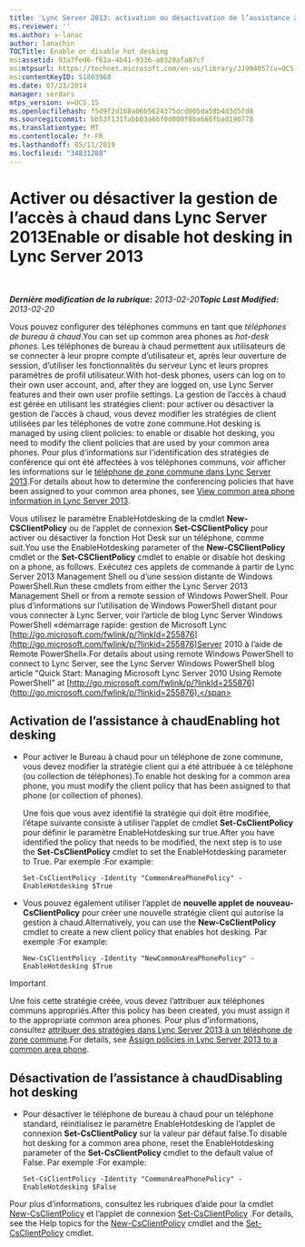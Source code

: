 ```yaml
---
title: 'Lync Server 2013: activation ou désactivation de l’assistance à chaud'
ms.reviewer: ''
ms.author: v-lanac
author: lanachin
TOCTitle: Enable or disable hot desking
ms:assetid: 93a7fed6-f61a-4b41-9336-a8320afa87cf
ms:mtpsurl: https://technet.microsoft.com/en-us/library/JJ994057(v=OCS.15)
ms:contentKeyID: 51803968
ms.date: 07/23/2014
manager: serdars
mtps_version: v=OCS.15
ms.openlocfilehash: f5d9f2d168a06b5624375dcd005da58b4d3d5fd8
ms.sourcegitcommit: bb53f131fabb03a66f0d000f8ba668fbad190778
ms.translationtype: MT
ms.contentlocale: fr-FR
ms.lasthandoff: 05/11/2019
ms.locfileid: "34831288"
---
```

<div data-xmlns="http://www.w3.org/1999/xhtml">

<div class="topic" data-xmlns="http://www.w3.org/1999/xhtml" data-msxsl="urn:schemas-microsoft-com:xslt" data-cs="http://msdn.microsoft.com/en-us/">

<div data-asp="http://msdn2.microsoft.com/asp">

# <a name="enable-or-disable-hot-desking-in-lync-server-2013"></a><span data-ttu-id="18411-102">Activer ou désactiver la gestion de l’accès à chaud dans Lync Server 2013</span><span class="sxs-lookup"><span data-stu-id="18411-102">Enable or disable hot desking in Lync Server 2013</span></span>

</div>

<div id="mainSection">

<div id="mainBody">

<span> </span>

<span data-ttu-id="18411-103">_**Dernière modification de la rubrique:** 2013-02-20_</span><span class="sxs-lookup"><span data-stu-id="18411-103">_**Topic Last Modified:** 2013-02-20_</span></span>

<span data-ttu-id="18411-104">Vous pouvez configurer des téléphones communs en tant que *téléphones de bureau à chaud*.</span><span class="sxs-lookup"><span data-stu-id="18411-104">You can set up common area phones as *hot-desk phones*.</span></span> <span data-ttu-id="18411-105">Les téléphones de bureau à chaud permettent aux utilisateurs de se connecter à leur propre compte d’utilisateur et, après leur ouverture de session, d’utiliser les fonctionnalités du serveur Lync et leurs propres paramètres de profil utilisateur.</span><span class="sxs-lookup"><span data-stu-id="18411-105">With hot-desk phones, users can log on to their own user account, and, after they are logged on, use Lync Server features and their own user profile settings.</span></span> <span data-ttu-id="18411-106">La gestion de l’accès à chaud est gérée en utilisant les stratégies client: pour activer ou désactiver la gestion de l’accès à chaud, vous devez modifier les stratégies de client utilisées par les téléphones de votre zone commune.</span><span class="sxs-lookup"><span data-stu-id="18411-106">Hot desking is managed by using client policies: to enable or disable hot desking, you need to modify the client policies that are used by your common area phones.</span></span> <span data-ttu-id="18411-107">Pour plus d’informations sur l’identification des stratégies de conférence qui ont été affectées à vos téléphones communs, voir afficher les informations sur le [téléphone de zone commune dans Lync Server 2013](lync-server-2013-view-common-area-phone-information.md).</span><span class="sxs-lookup"><span data-stu-id="18411-107">For details about how to determine the conferencing policies that have been assigned to your common area phones, see [View common area phone information in Lync Server 2013](lync-server-2013-view-common-area-phone-information.md).</span></span>

<span data-ttu-id="18411-108">Vous utilisez le paramètre EnableHotdesking de la cmdlet **New-CSClientPolicy** ou de l’applet de connexion **Set-CSClientPolicy** pour activer ou désactiver la fonction Hot Desk sur un téléphone, comme suit.</span><span class="sxs-lookup"><span data-stu-id="18411-108">You use the EnableHotdesking parameter of the **New-CSClientPolicy** cmdlet or the **Set-CSClientPolicy** cmdlet to enable or disable hot desking on a phone, as follows.</span></span> <span data-ttu-id="18411-109">Exécutez ces applets de commande à partir de Lync Server 2013 Management Shell ou d’une session distante de Windows PowerShell.</span><span class="sxs-lookup"><span data-stu-id="18411-109">Run these cmdlets from either the Lync Server 2013 Management Shell or from a remote session of Windows PowerShell.</span></span> <span data-ttu-id="18411-110">Pour plus d’informations sur l’utilisation de Windows PowerShell distant pour vous connecter à Lync Server, voir l’article de blog Lync Server Windows PowerShell «démarrage rapide: gestion de Microsoft Lync [http://go.microsoft.com/fwlink/p/?linkId=255876](http://go.microsoft.com/fwlink/p/?linkid=255876)Server 2010 à l’aide de Remote PowerShell».</span><span class="sxs-lookup"><span data-stu-id="18411-110">For details about using remote Windows PowerShell to connect to Lync Server, see the Lync Server Windows PowerShell blog article "Quick Start: Managing Microsoft Lync Server 2010 Using Remote PowerShell" at [http://go.microsoft.com/fwlink/p/?linkId=255876](http://go.microsoft.com/fwlink/p/?linkid=255876).</span></span>

<div>


<div>

## <a name="enabling-hot-desking"></a><span data-ttu-id="18411-111">Activation de l’assistance à chaud</span><span class="sxs-lookup"><span data-stu-id="18411-111">Enabling hot desking</span></span>

  - <span data-ttu-id="18411-112">Pour activer le Bureau à chaud pour un téléphone de zone commune, vous devez modifier la stratégie client qui a été attribuée à ce téléphone (ou collection de téléphones).</span><span class="sxs-lookup"><span data-stu-id="18411-112">To enable hot desking for a common area phone, you must modify the client policy that has been assigned to that phone (or collection of phones).</span></span>
    
    <span data-ttu-id="18411-113">Une fois que vous avez identifié la stratégie qui doit être modifiée, l’étape suivante consiste à utiliser l’applet de cmdlet **Set-CsClientPolicy** pour définir le paramètre EnableHotdesking sur true.</span><span class="sxs-lookup"><span data-stu-id="18411-113">After you have identified the policy that needs to be modified, the next step is to use the **Set-CsClientPolicy** cmdlet to set the EnableHotdesking parameter to True.</span></span> <span data-ttu-id="18411-114">Par exemple :</span><span class="sxs-lookup"><span data-stu-id="18411-114">For example:</span></span>
    
        Set-CsClientPolicy -Identity "CommonAreaPhonePolicy" - EnableHotdesking $True

  - <span data-ttu-id="18411-115">Vous pouvez également utiliser l’applet de **nouvelle applet de nouveau-CsClientPolicy** pour créer une nouvelle stratégie client qui autorise la gestion à chaud.</span><span class="sxs-lookup"><span data-stu-id="18411-115">Alternatively, you can use the **New-CsClientPolicy** cmdlet to create a new client policy that enables hot desking.</span></span> <span data-ttu-id="18411-116">Par exemple :</span><span class="sxs-lookup"><span data-stu-id="18411-116">For example:</span></span>
    
        New-CsClientPolicy -Identity "NewCommonAreaPhonePolicy" - EnableHotdesking $True

</div>

<div>


> [!IMPORTANT]  
> <span data-ttu-id="18411-117">Une fois cette stratégie créée, vous devez l’attribuer aux téléphones communs appropriés.</span><span class="sxs-lookup"><span data-stu-id="18411-117">After this policy has been created, you must assign it to the appropriate common area phones.</span></span> <span data-ttu-id="18411-118">Pour plus d’informations, consultez <A href="lync-server-2013-assign-policies-to-a-common-area-phone.md">attribuer des stratégies dans Lync Server 2013 à un téléphone de zone commune</A>.</span><span class="sxs-lookup"><span data-stu-id="18411-118">For details, see <A href="lync-server-2013-assign-policies-to-a-common-area-phone.md">Assign policies in Lync Server 2013 to a common area phone</A>.</span></span>



</div>

<div>

## <a name="disabling-hot-desking"></a><span data-ttu-id="18411-119">Désactivation de l’assistance à chaud</span><span class="sxs-lookup"><span data-stu-id="18411-119">Disabling hot desking</span></span>

  - <span data-ttu-id="18411-120">Pour désactiver le téléphone de bureau à chaud pour un téléphone standard, réinitialisez le paramètre EnableHotdesking de l’applet de connexion **Set-CsClientPolicy** sur la valeur par défaut false.</span><span class="sxs-lookup"><span data-stu-id="18411-120">To disable hot desking for a common area phone, reset the EnableHotdesking parameter of the **Set-CsClientPolicy** cmdlet to the default value of False.</span></span> <span data-ttu-id="18411-121">Par exemple :</span><span class="sxs-lookup"><span data-stu-id="18411-121">For example:</span></span>
    
        Set-CsClientPolicy -Identity "CommonAreaPhonePolicy" - EnableHotdesking $False

</div>

<span data-ttu-id="18411-122">Pour plus d’informations, consultez les rubriques d’aide pour la cmdlet [New-CsClientPolicy](https://docs.microsoft.com/powershell/module/skype/New-CsClientPolicy) et l’applet de connexion [Set-CsClientPolicy](https://docs.microsoft.com/powershell/module/skype/Set-CsClientPolicy) .</span><span class="sxs-lookup"><span data-stu-id="18411-122">For details, see the Help topics for the [New-CsClientPolicy](https://docs.microsoft.com/powershell/module/skype/New-CsClientPolicy) cmdlet and the [Set-CsClientPolicy](https://docs.microsoft.com/powershell/module/skype/Set-CsClientPolicy) cmdlet.</span></span>

</div>

</div>

<span> </span>

</div>

</div>

</div>

